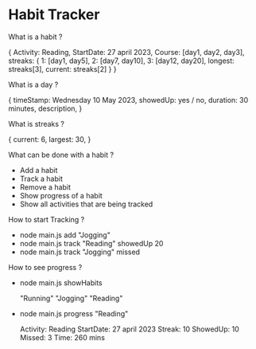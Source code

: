 # Habit Tracker

What is a habit ?

{
  Activity: Reading,
  StartDate: 27 april 2023,
  Course: [day1, day2, day3],
  streaks: {
    1: [day1, day5], 
    2: [day7, day10], 
    3: [day12, day20],
    longest: streaks[3],
    current: streaks[2]
  }
}

What is a day ?

{
  timeStamp: Wednesday 10 May 2023,
  showedUp: yes / no,
  duration: 30 minutes,
  description,
}

What is streaks ?

{
  current: 6,
  largest: 30, 
}

What can be done with a habit ?

  - Add a habit
  - Track a habit
  - Remove a habit
  - Show progress of a habit
  - Show all activities that are being tracked


How to start Tracking ?

  - node main.js add "Jogging"
  - node main.js track "Reading" showedUp 20
  - node main.js track "Jogging" missed


How to see progress ?

  - node main.js showHabits

    "Running" 
    "Jogging"
    "Reading"

  - node main.js progress "Reading"

     Activity: Reading
     StartDate: 27 april 2023
     Streak: 10
     ShowedUp: 10
     Missed: 3
     Time: 260 mins
